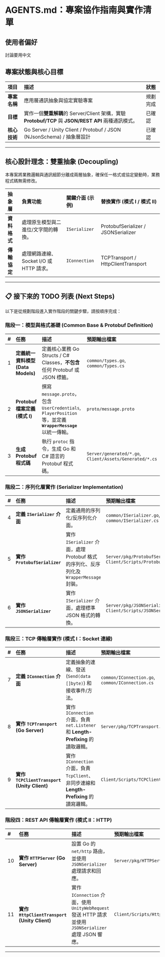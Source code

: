 # AGENTS.md：專案協作指南與實作清單

## 使用者偏好
討論要用中文

## 專案狀態與核心目標

| 項目 | 描述 | 狀態 |
| :--- | :--- | :--- |
| **專案名稱** | 應用層通訊抽象與協定實驗專案 | 規劃完成 |
| **目標** | 實作一個**雙重解耦**的 Server/Client 架構，實驗 **Protobuf/TCP** 與 **JSON/REST API** 兩種通訊模式。 | 已確認 |
| **核心技術** | Go Server / Unity Client / Protobuf / JSON (NJsonSchema) / 抽象層設計 | 已確認 |

---

## 核心設計理念：雙重抽象 (Decoupling)

本專案將業務邏輯與通訊細節分離成兩層抽象，確保任一格式或協定變動時，業務程式碼無需修改。

| 抽象層 | 負責功能 | 關鍵介面 (示例) | 替換實作 (模式 I / 模式 II) |
| :--- | :--- | :--- | :--- |
| **資料格式** | 處理原生模型與二進位/文字間的轉換。 | `ISerializer` | ProtobufSerializer / JSONSerializer |
| **傳輸協定** | 處理網路連線、Socket I/O 或 HTTP 請求。 | `IConnection` | TCPTransport / HttpClientTransport |

---

## 📋 接下來的 TODO 列表 (Next Steps)

以下是從規劃階段進入實作階段的關鍵步驟，請按順序完成：

### 階段一：模型與格式基礎 (Common Base & Protobuf Definition)

| # | 任務 | 描述 | 預期輸出檔案 |
| :--- | :--- | :--- | :--- |
| 1 | **定義統一資料模型 (Data Models)** | 定義核心業務 Go Structs / C# Classes，**不包含**任何 Protobuf 或 JSON 標籤。 | `common/types.go`, `common/Types.cs` |
| 2 | **Protobuf 檔案定義 (模式 I)** | 撰寫 `message.proto`，包含 `UserCredentials`, `PlayerPosition` 等，並定義 **`WrapperMessage`** 以統一傳輸。 | `proto/message.proto` |
| 3 | **生成 Protobuf 程式碼** | 執行 `protoc` 指令，生成 Go 和 C# 語言的 Protobuf 程式碼。 | `Server/generated/*.go`, `Client/Assets/Generated/*.cs` |

### 階段二：序列化層實作 (Serializer Implementation)

| # | 任務 | 描述 | 預期輸出檔案 |
| :--- | :--- | :--- | :--- |
| 4 | **定義 `ISerializer` 介面** | 定義通用的序列化/反序列化介面。 | `common/ISerializer.go`, `common/ISerializer.cs` |
| 5 | **實作 `ProtobufSerializer`** | 實作 `ISerializer` 介面，處理 Protobuf 格式的序列化、反序列化及 `WrapperMessage` 封裝。 | `Server/pkg/ProtobufSerializer.go`, `Client/Scripts/ProtobufSerializer.cs` |
| 6 | **實作 `JSONSerializer`** | 實作 `ISerializer` 介面，處理標準 JSON 格式的轉換。 | `Server/pkg/JSONSerializer.go`, `Client/Scripts/JSONSerializer.cs` |

### 階段三：TCP 傳輸層實作 (模式 I：Socket 連線)

| # | 任務 | 描述 | 預期輸出檔案 |
| :--- | :--- | :--- | :--- |
| 7 | **定義 `IConnection` 介面** | 定義抽象的連線、發送 (`Send(data []byte)`) 和接收事件/方法。 | `common/IConnection.go`, `common/IConnection.cs` |
| 8 | **實作 `TCPTransport` (Go Server)** | 實作 `IConnection` 介面，負責 `net.Listener` 和 **Length-Prefixing** 的讀取邏輯。 | `Server/pkg/TCPTransport.go` |
| 9 | **實作 `TCPClientTransport` (Unity Client)** | 實作 `IConnection` 介面，負責 `TcpClient`、非同步連線和 **Length-Prefixing** 的讀寫邏輯。 | `Client/Scripts/TCPClientTransport.cs` |

### 階段四：REST API 傳輸層實作 (模式 II：HTTP)

| # | 任務 | 描述 | 預期輸出檔案 |
| :--- | :--- | :--- | :--- |
| 10 | **實作 `HTTPServer` (Go Server)** | 設置 Go 的 `net/http` 路由，並使用 `JSONSerializer` 處理請求和回應。 | `Server/pkg/HTTPServer.go` |
| 11 | **實作 `HttpClientTransport` (Unity Client)** | 實作 `IConnection` 介面，使用 `UnityWebRequest` 發送 HTTP 請求並使用 `JSONSerializer` 處理 JSON 響應。 | `Client/Scripts/HttpClientTransport.cs` |

---
